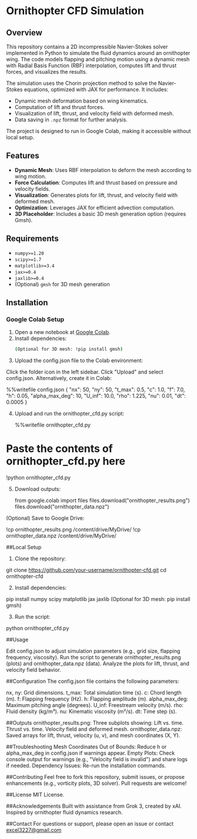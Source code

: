# Ornithopter CFD Simulation

## Overview

This repository contains a 2D incompressible Navier-Stokes solver implemented in Python to simulate the fluid dynamics around an ornithopter wing. The code models flapping and pitching motion using a dynamic mesh with Radial Basis Function (RBF) interpolation, computes lift and thrust forces, and visualizes the results.

The simulation uses the Chorin projection method to solve the Navier-Stokes equations, optimized with JAX for performance. It includes:
- Dynamic mesh deformation based on wing kinematics.
- Computation of lift and thrust forces.
- Visualization of lift, thrust, and velocity field with deformed mesh.
- Data saving in `.npz` format for further analysis.

The project is designed to run in Google Colab, making it accessible without local setup.

## Features

- **Dynamic Mesh**: Uses RBF interpolation to deform the mesh according to wing motion.
- **Force Calculation**: Computes lift and thrust based on pressure and velocity fields.
- **Visualization**: Generates plots for lift, thrust, and velocity field with deformed mesh.
- **Optimization**: Leverages JAX for efficient advection computation.
- **3D Placeholder**: Includes a basic 3D mesh generation option (requires Gmsh).

## Requirements

- `numpy>=1.20`
- `scipy>=1.7`
- `matplotlib>=3.4`
- `jax>=0.4`
- `jaxlib>=0.4`
- (Optional) `gmsh` for 3D mesh generation

## Installation

### Google Colab Setup

1. Open a new notebook at [Google Colab](https://colab.research.google.com).
2. Install dependencies:
   ```bash
   (Optional for 3D mesh: !pip install gmsh)
3. Upload the config.json file to the Colab environment:

Click the folder icon in the left sidebar.
Click "Upload" and select config.json.
Alternatively, create it in Colab:

%%writefile config.json
{
    "nx": 50,
    "ny": 50,
    "t_max": 0.5,
    "c": 1.0,
    "f": 7.0,
    "h": 0.05,
    "alpha_max_deg": 10,
    "U_inf": 10.0,
    "rho": 1.225,
    "nu": 0.01,
    "dt": 0.0005
}

4. Upload and run the ornithopter_cfd.py script:

   %%writefile ornithopter_cfd.py
# Paste the contents of ornithopter_cfd.py here
!python ornithopter_cfd.py

5. Download outputs:

   from google.colab import files
files.download("ornithopter_results.png")
files.download("ornithopter_data.npz")

(Optional) Save to Google Drive:

!cp ornithopter_results.png /content/drive/MyDrive/
!cp ornithopter_data.npz /content/drive/MyDrive/

##Local Setup
1. Clone the repository:

git clone https://github.com/your-username/ornithopter-cfd.git
cd ornithopter-cfd

2. Install dependencies:

pip install numpy scipy matplotlib jax jaxlib
(Optional for 3D mesh: pip install gmsh)

3. Run the script:

python ornithopter_cfd.py


##Usage

  Edit config.json to adjust simulation parameters (e.g., grid size, flapping frequency, viscosity).
  Run the script to generate ornithopter_results.png (plots) and ornithopter_data.npz (data).
  Analyze the plots for lift, thrust, and velocity field behavior.

##Configuration
The config.json file contains the following parameters:

  nx, ny: Grid dimensions.
  t_max: Total simulation time (s).
  c: Chord length (m).
  f: Flapping frequency (Hz).
  h: Flapping amplitude (m).
  alpha_max_deg: Maximum pitching angle (degrees).
  U_inf: Freestream velocity (m/s).
  rho: Fluid density (kg/m³).
  nu: Kinematic viscosity (m²/s).
  dt: Time step (s).

##Outputs
  ornithopter_results.png: Three subplots showing:
    Lift vs. time.
    Thrust vs. time.
    Velocity field and deformed mesh.
  ornithopter_data.npz: Saved arrays for lift, thrust, velocity (u, v), and mesh coordinates (X, Y).

##Troubleshooting
  Mesh Coordinates Out of Bounds: Reduce h or alpha_max_deg in config.json if warnings appear.
  Empty Plots: Check console output for warnings (e.g., "Velocity field is invalid") and share logs if needed.
  Dependency Issues: Re-run the installation commands.

##Contributing
Feel free to fork this repository, submit issues, or propose enhancements (e.g., vorticity plots, 3D solver). Pull requests are welcome!

##License
MIT License.

##Acknowledgements
Built with assistance from Grok 3, created by xAI.
Inspired by ornithopter fluid dynamics research.

##Contact
For questions or support, please open an issue or contact excel3227@gmail.com


